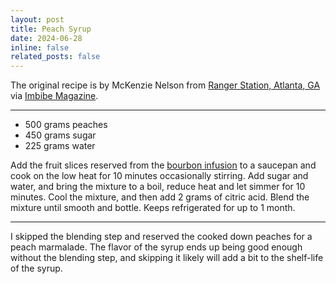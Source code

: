 ```yaml
---
layout: post
title: Peach Syrup
date: 2024-06-28 
inline: false
related_posts: false
---
```


The original recipe is by McKenzie Nelson from <a href="https://www.rangerstationatl.com/">Ranger Station, Atlanta, GA</a> <a href="https://www.instagram.com/rangerstationatl/?hl=en"><i class="fa-brands fa-instagram"></i></a> via <a href="https://imbibemagazine.com/">Imbibe Magazine</a>.

---

<ul>
    <li> 500 grams peaches </li>
    <li> 450 grams sugar </li>
    <li> 225 grams water </li>
</ul>

Add the fruit slices reserved from the <a href="/cocktails/other-recipes/peach_bourbon">bourbon infusion</a> to a saucepan and cook on the low heat for 10 minutes occasionally stirring. Add sugar and water, and bring the mixture to a boil, reduce heat and let simmer for 10 minutes. Cool the mixture, and then add 2 grams of citric acid. Blend the mixture until smooth and bottle. Keeps refrigerated for up to 1 month.

---

I skipped the blending step and reserved the cooked down peaches for a peach marmalade. The flavor of the syrup ends up being good enough without the blending step, and skipping it likely will add a bit to the shelf-life of the syrup. 